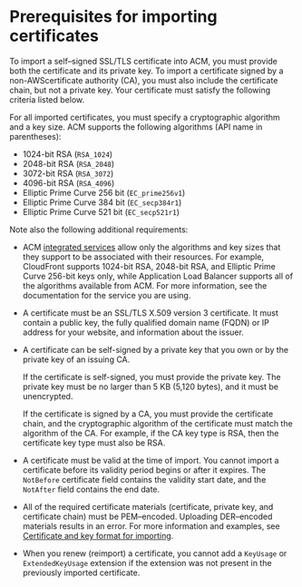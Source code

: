 # Prerequisites for importing certificates<a name="import-certificate-prerequisites"></a>

To import a self–signed SSL/TLS certificate into ACM, you must provide both the certificate and its private key\. To import a certificate signed by a non\-AWScertificate authority \(CA\), you must also include the certificate chain, but not a private key\. Your certificate must satisfy the following criteria listed below\.

For all imported certificates, you must specify a cryptographic algorithm and a key size\. ACM supports the following algorithms \(API name in parentheses\): 
+ 1024\-bit RSA \(`RSA_1024`\)
+ 2048\-bit RSA \(`RSA_2048`\)
+ 3072\-bit RSA \(`RSA_3072`\)
+ 4096\-bit RSA \(`RSA_4096`\)
+ Elliptic Prime Curve 256 bit \(`EC_prime256v1`\)
+ Elliptic Prime Curve 384 bit \(`EC_secp384r1`\)
+ Elliptic Prime Curve 521 bit \(`EC_secp521r1`\)

Note also the following additional requirements: 
+ ACM [integrated services](https://docs.aws.amazon.com/acm/latest/userguide/acm-services.html) allow only the algorithms and key sizes that they support to be associated with their resources\. For example, CloudFront supports 1024\-bit RSA, 2048\-bit RSA, and Elliptic Prime Curve 256\-bit keys only, while Application Load Balancer supports all of the algorithms available from ACM\. For more information, see the documentation for the service you are using\.
+ A certificate must be an SSL/TLS X\.509 version 3 certificate\. It must contain a public key, the fully qualified domain name \(FQDN\) or IP address for your website, and information about the issuer\. 
+ A certificate can be self\-signed by a private key that you own or by the private key of an issuing CA\. 

  If the certificate is self\-signed, you must provide the private key\. The private key must be no larger than 5 KB \(5,120 bytes\), and it must be unencrypted\.

  If the certificate is signed by a CA, you must provide the certificate chain, and the cryptographic algorithm of the certificate must match the algorithm of the CA\. For example, if the CA key type is RSA, then the certificate key type must also be RSA\.
+ A certificate must be valid at the time of import\. You cannot import a certificate before its validity period begins or after it expires\. The `NotBefore` certificate field contains the validity start date, and the `NotAfter` field contains the end date\.
+ All of the required certificate materials \(certificate, private key, and certificate chain\) must be PEM–encoded\. Uploading DER–encoded materials results in an error\. For more information and examples, see [Certificate and key format for importing](import-certificate-format.md)\.
+ When you renew \(reimport\) a certificate, you cannot add a `KeyUsage` or `ExtendedKeyUsage` extension if the extension was not present in the previously imported certificate\.